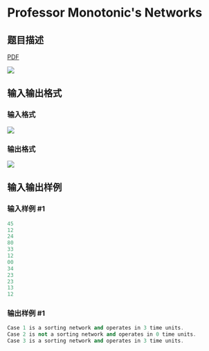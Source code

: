 # Professor Monotonic&#039;s Networks

## 题目描述

[problemUrl]: https://uva.onlinejudge.org/index.php?option=com_onlinejudge&Itemid=8&category=245&page=show_problem&problem=3448

[PDF](https://uva.onlinejudge.org/external/10/p1007.pdf)

![](https://cdn.luogu.com.cn/upload/vjudge_pic/UVA1007/a0c403d18d947510aa07dd37e58e7364cf714670.png)

## 输入输出格式

### 输入格式

![](https://cdn.luogu.com.cn/upload/vjudge_pic/UVA1007/bac7c6ad73ed55dcbf91d8fec241252938e507bc.png)

### 输出格式

![](https://cdn.luogu.com.cn/upload/vjudge_pic/UVA1007/068a43a854e9543dc609a1fb29ed658e4e1e30b0.png)

## 输入输出样例

### 输入样例 #1

```cpp
45
12
24
80
33
12
00
34
23
23
13
12
```


### 输出样例 #1

```cpp
Case 1 is a sorting network and operates in 3 time units.
Case 2 is not a sorting network and operates in 0 time units.
Case 3 is a sorting network and operates in 3 time units.
```



